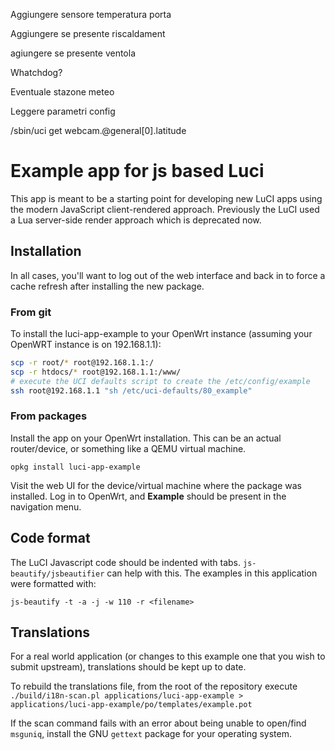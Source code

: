 Aggiungere sensore temperatura porta 

Aggiungere se presente riscaldament

agiungere se presente ventola

Whatchdog?

Eventuale stazone meteo

Leggere parametri config

/sbin/uci get webcam.@general[0].latitude


# Example app for js based Luci

This app is meant to be a starting point for developing new LuCI apps using the modern JavaScript client-rendered approach.
Previously the LuCI used a Lua server-side render approach which is deprecated now.

## Installation

In all cases, you'll want to log out of the web interface and back in to force a cache refresh after installing the new package.

### From git

To install the luci-app-example to your OpenWrt instance (assuming your OpenWRT instance is on 192.168.1.1):

```sh
scp -r root/* root@192.168.1.1:/
scp -r htdocs/* root@192.168.1.1:/www/
# execute the UCI defaults script to create the /etc/config/example
ssh root@192.168.1.1 "sh /etc/uci-defaults/80_example"
```

### From packages

Install the app on your OpenWrt installation. This can be an actual router/device, or something like a QEMU virtual machine.

`opkg install luci-app-example`

Visit the web UI for the device/virtual machine where the package was installed.
Log in to OpenWrt, and **Example** should be present in the navigation menu.

## Code format

The LuCI Javascript code should be indented with tabs.
`js-beautify/jsbeautifier` can help with this.
The examples in this application were formatted with:

    js-beautify -t -a -j -w 110 -r <filename>


## Translations

For a real world application (or changes to this example one that you wish to submit upstream), translations should be kept up to date.

To rebuild the translations file, from the root of the repository execute `./build/i18n-scan.pl applications/luci-app-example > applications/luci-app-example/po/templates/example.pot`

If the scan command fails with an error about being unable to open/find `msguniq`, install the GNU `gettext` package for your operating system.
